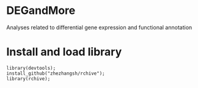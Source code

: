 # DEGandMore
Analyses related to differential gene expression and functional annotation 

# Install and load library
```
library(devtools);
install_github("zhezhangsh/rchive");
library(rchive);
```

